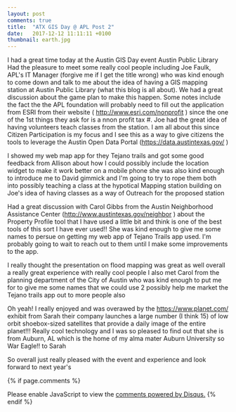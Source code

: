 ```yaml
---
layout: post
comments: true
title:  "ATX GIS Day @ APL Post 2"
date:   2017-12-12 11:11:11 +0100
thumbnail: earth.jpg
---
```

I had a great time today at the Austin GIS Day event Austin Public Library Had the pleasure to meet some really cool people including Joe Faulk, APL's IT Manager (forgive me if I get the title wrong) who was kind enough to come down and talk to me about the idea of having a GIS mapping station at Austin Public Library (what this blog is all about). We had a great discussion about the game plan to make this happen. Some notes include the fact the the APL foundation will probably need to fill out the application from ESRI from their website ( http://www.esri.com/nonprofit ) since the one of the 1st things they ask for is a nnon profit tax #. Joe had the great idea of having volunteers teach classes from the station. I am all about this since Citizen Participation is my focus and I see this as a way to give citizens the tools to leverage the Austin Open Data Portal (https://data.austintexas.gov/ )

I showed my web map app for they Tejano trails and got some good feedback from Allison about how I could possibly include the location widget to make it work better on a mobile phone she was also kind enough to introduce me to David gimmick and I'm going to try to rope  them both into possibly teaching a class at the hypotical Mapping station building on Joe's idea of having classes as a way of Outreach for the proposed station 

Had a great discussion with Carol Gibbs from the Austin Neighborhood Assistance Center (http://www.austintexas.gov/neighbor ) about the Property Profile tool that I have used a little bit and think is one of the best tools of this sort I have ever used!! She was kind enough to give me some names to persue on getting my web app of Tejano Trails app used. I'm probably going to wait to reach out to them until I make some improvements to the app.   

I really thought the presentation on flood mapping was great as well overall a really great experience with really cool people I also met Carol from the planning department of the City of Austin who was kind enough to put me for to give me some names that we could use 2 possibly help me market the Tejano trails app out to more people also 

Oh yeah! I really enjoyed and was overawed by the https://www.planet.com/ exhibit from Sarah their company launches a large number (I think 15) of low orbit shoebox-sized satellites that provide a daily image of the entire planet!!! Really cool technology and I was so pleased to find out that she is from Auburn, AL which is the home of my alma mater Auburn University so War Eagle!! to Sarah 

So overall just really pleased with the event and experience and look forward to next year's

{% if page.comments %} 
<div id="disqus_thread"></div>
<script>

/**
*  RECOMMENDED CONFIGURATION VARIABLES: EDIT AND UNCOMMENT THE SECTION BELOW TO INSERT DYNAMIC VALUES FROM YOUR PLATFORM OR CMS.
*  LEARN WHY DEFINING THESE VARIABLES IS IMPORTANT: https://disqus.com/admin/universalcode/#configuration-variables*/
/*
var disqus_config = function () {
this.page.url = PAGE_URL;  // Replace PAGE_URL with your page's canonical URL variable
this.page.identifier = PAGE_IDENTIFIER; // Replace PAGE_IDENTIFIER with your page's unique identifier variable
};
*/
(function() { // DON'T EDIT BELOW THIS LINE
var d = document, s = d.createElement('script');
s.src = 'https://http-esri4apl-site.disqus.com/embed.js';
s.setAttribute('data-timestamp', +new Date());
(d.head || d.body).appendChild(s);
})();
</script>
<noscript>Please enable JavaScript to view the <a href="https://disqus.com/?ref_noscript">comments powered by Disqus.</a></noscript>
{% endif %}
